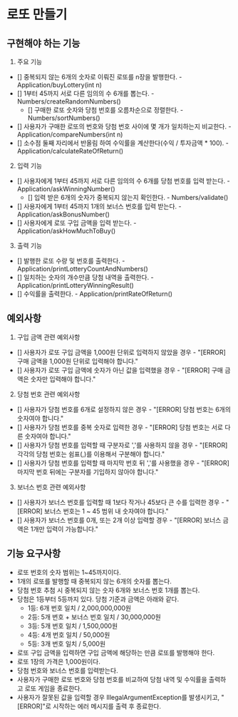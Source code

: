 # 로또 만들기

## 구현해야 하는 기능
1. 주요 기능
* [] 중복되지 않는 6개의 숫자로 이뤄진 로또를 n장을 발행한다. - Application/buyLottery(int n)
* [] 1부터 45까지 서로 다른 임의의 수 6개를 뽑는다. - Numbers/createRandomNumbers()
  * [] 구매한 로또 숫자와 당첨 번호를 오름차순으로 정렬한다. - Numbers/sortNumbers()
* [] 사용자가 구매한 로또의 번호와 당첨 번호 사이에 몇 개가 일치하는지 비교한다. - Application/compareNumbers(int n)
* [] 소수점 둘째 자리에서 반올림 하여 수익률을 계산한다(수익 / 투자금액 * 100). - Application/calculateRateOfReturn()

2. 입력 기능
* [] 사용자에게 1부터 45까지 서로 다른 임의의 수 6개를 당첨 번호를 입력 받는다. - Application/askWinningNumber()
  * [] 입력 받은 6개의 숫자가 중복되지 않는지 확인한다. - Numbers/validate()
* [] 사용자에게 1부터 45까지 1개의 보너스 번호를 입력 받는다. - Application/askBonusNumber()
* [] 사용자에게 로또 구입 금액을 입력 받는다. - Application/askHowMuchToBuy()

3. 출력 기능
* [] 발행한 로또 수량 및 번호를 출력한다. - Application/printLotteryCountAndNumbers()
* [] 일치하는 숫자의 개수만큼 당첨 내역을 출력한다. - Application/printLotteryWinningResult()
* [] 수익률을 출력한다. - Application/printRateOfReturn()

## 예외사항
1. 구입 금액 관련 예외사항
- [] 사용자가 로또 구입 금액을 1,000원 단위로 입력하지 않았을 경우 - "[ERROR] 구매 금액을 1,000원 단위로 입력해야 합니다."
- [] 사용자가 로또 구입 금액에 숫자가 아닌 값을 입력했을 경우 - "[ERROR] 구매 금액은 숫자만 입력해야 합니다."

2. 당첨 번호 관련 예외사항
- [] 사용자가 당첨 번호를 6개로 설정하지 않은 경우 - "[ERROR] 당첨 번호는 6개의 숫자여야 합니다."
- [] 사용자가 당첨 번호를 중복 숫자로 입력한 경우 - "[ERROR] 당첨 번호는 서로 다른 숫자여야 합니다."
- [] 사용자가 당첨 번호를 입력할 때 구분자로 ','를 사용하지 않을 경우 - "[ERROR] 각각의 당첨 번호는 쉼표(,)를 이용해서 구분해야 합니다."
- [] 사용자가 당첨 번호를 입력할 때 마지막 번호 뒤 ','를 사용했을 경우 - "[ERROR] 마지막 번호 뒤에는 구분자를 기입하지 않아야 합니다."

3. 보너스 번호 관련 예외사항
- [] 사용자가 보너스 번호를 입력할 때 1보다 작거나 45보다 큰 수를 입력한 경우 - "[ERROR] 보너스 번호는 1 ~ 45 범위 내 숫자여야 합니다."
- [] 사용자가 보너스 번호를 0개, 또는 2개 이상 입력할 경우 - "[ERROR] 보너스 금액은 1개만 입력이 가능합니다."

## 기능 요구사항
- 로또 번호의 숫자 범위는 1~45까지이다.
- 1개의 로또를 발행할 때 중복되지 않는 6개의 숫자를 뽑는다.
- 당첨 번호 추첨 시 중복되지 않는 숫자 6개와 보너스 번호 1개를 뽑는다.
- 당첨은 1등부터 5등까지 있다. 당첨 기준과 금액은 아래와 같다.
    - 1등: 6개 번호 일치 / 2,000,000,000원
    - 2등: 5개 번호 + 보너스 번호 일치 / 30,000,000원
    - 3등: 5개 번호 일치 / 1,500,000원
    - 4등: 4개 번호 일치 / 50,000원
    - 5등: 3개 번호 일치 / 5,000원
- 로또 구입 금액을 입력하면 구입 금액에 해당하는 만큼 로또를 발행해야 한다.
- 로또 1장의 가격은 1,000원이다.
- 당첨 번호와 보너스 번호를 입력받는다.
- 사용자가 구매한 로또 번호와 당첨 번호를 비교하여 당첨 내역 및 수익률을 출력하고 로또 게임을 종료한다.
- 사용자가 잘못된 값을 입력할 경우 IllegalArgumentException를 발생시키고, "[ERROR]"로 시작하는 에러 메시지를 출력 후 종료한다.